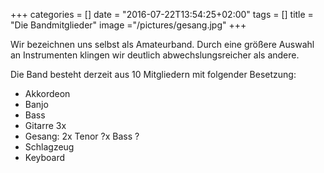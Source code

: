 +++
categories = []
date = "2016-07-22T13:54:25+02:00"
tags = []
title = "Die Bandmitglieder"
image ="/pictures/gesang.jpg"
+++

Wir bezeichnen uns selbst als Amateurband. Durch eine größere Auswahl an Instrumenten klingen wir deutlich abwechslungsreicher als andere.

Die Band besteht derzeit aus 10 Mitgliedern mit folgender Besetzung:

<!--more-->

 * Akkordeon
 * Banjo
 * Bass
 * Gitarre 3x
 * Gesang: 2x Tenor ?x Bass ?
 * Schlagzeug
 * Keyboard




